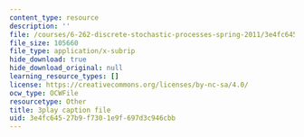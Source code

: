 ```yaml
---
content_type: resource
description: ''
file: /courses/6-262-discrete-stochastic-processes-spring-2011/3e4fc64527b9f7301e9f697d3c946cbb_k0UZNZwPO8Q.srt
file_size: 105660
file_type: application/x-subrip
hide_download: true
hide_download_original: null
learning_resource_types: []
license: https://creativecommons.org/licenses/by-nc-sa/4.0/
ocw_type: OCWFile
resourcetype: Other
title: 3play caption file
uid: 3e4fc645-27b9-f730-1e9f-697d3c946cbb
---
```

